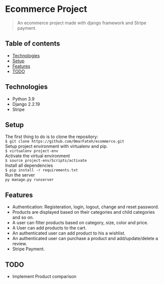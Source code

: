 # Ecommerce Project
> An ecommerce project made with django framework and Stripe payment.

## Table of contents
* [Technologies](#technologies)
* [Setup](#setup)
* [Features](#features)
* [TODO](#TODO)


## Technologies
* Python 3.9
* Django 2.2.19
* Stripe

## Setup
The first thing to do is to clone the repository:  
`$ git clone https://github.com/OmarFateh/ecommerce.git`  
Setup project environment with virtualenv and pip.  
`$ virtualenv project-env`  
Activate the virtual environment  
`$ source project-env/Scripts/activate`  
Install all dependencies  
`$ pip install -r requirements.txt`  
Run the server  
`py manage.py runserver`

## Features
* Authentication: Registeration, login, logout, change and reset password.
* Products are displayed based on their categories and child categories and so on.
* A user can filter products based on category, size, color and price. 
* A User can add products to the cart.
* An authenticated user can add product to his a wishlist.
* An authenticated user can purchase a product and add/update/delete a review.
* Stripe Payment.

## TODO
* Implement Product comparison
